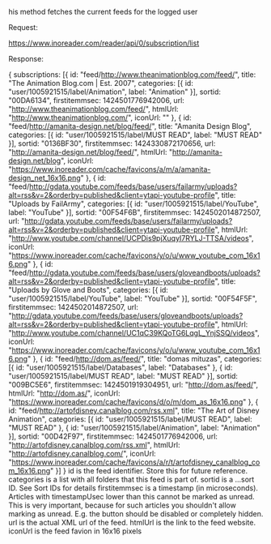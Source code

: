 his method fetches the current feeds for the logged user

Request:

https://www.inoreader.com/reader/api/0/subscription/list

Response:

{
    subscriptions: [{
        id: "feed/http://www.theanimationblog.com/feed/",
        title: "The Animation Blog.com | Est. 2007",
        categories: [{
            id: "user/1005921515/label/Animation",
            label: "Animation"
        }],
        sortid: "00DA6134",
        firstitemmsec: 1424501776942006,
        url: "http://www.theanimationblog.com/feed/",
        htmlUrl: "http://www.theanimationblog.com/",
        iconUrl: ""
    }, {
        id: "feed/http://amanita-design.net/blog/feed/",
        title: "Amanita Design Blog",
        categories: [{
            id: "user/1005921515/label/MUST READ",
            label: "MUST READ"
        }],
        sortid: "0136BF30",
        firstitemmsec: 1424330872170656,
        url: "http://amanita-design.net/blog/feed/",
        htmlUrl: "http://amanita-design.net/blog",
        iconUrl: "https://www.inoreader.com/cache/favicons/a/m/a/amanita-design_net_16x16.png"
    }, {
        id: "feed/http://gdata.youtube.com/feeds/base/users/failarmy/uploads?alt=rss&v=2&orderby=published&client=ytapi-youtube-profile",
        title: "Uploads by FailArmy",
        categories: [{
            id: "user/1005921515/label/YouTube",
            label: "YouTube"
        }],
        sortid: "00F54F6B",
        firstitemmsec: 1424502014872507,
        url: "http://gdata.youtube.com/feeds/base/users/failarmy/uploads?alt=rss&v=2&orderby=published&client=ytapi-youtube-profile",
        htmlUrl: "http://www.youtube.com/channel/UCPDis9pjXuqyI7RYLJ-TTSA/videos",
        iconUrl: "https://www.inoreader.com/cache/favicons/y/o/u/www_youtube_com_16x16.png"
    }, {
        id: "feed/http://gdata.youtube.com/feeds/base/users/gloveandboots/uploads?alt=rss&v=2&orderby=published&client=ytapi-youtube-profile",
        title: "Uploads by Glove and Boots",
        categories: [{
            id: "user/1005921515/label/YouTube",
            label: "YouTube"
        }],
        sortid: "00F54F5F",
        firstitemmsec: 1424502014872507,
        url: "http://gdata.youtube.com/feeds/base/users/gloveandboots/uploads?alt=rss&v=2&orderby=published&client=ytapi-youtube-profile",
        htmlUrl: "http://www.youtube.com/channel/UC1qC39KQoTG6LqgL_YnjSSQ/videos",
        iconUrl: "https://www.inoreader.com/cache/favicons/y/o/u/www_youtube_com_16x16.png"
    }, {
        id: "feed/http://dom.as/feed/",
        title: "domas mituzas",
        categories: [{
            id: "user/1005921515/label/Databases",
            label: "Databases"
        }, {
            id: "user/1005921515/label/MUST READ",
            label: "MUST READ"
        }],
        sortid: "009BC5E6",
        firstitemmsec: 1424501919304951,
        url: "http://dom.as/feed/",
        htmlUrl: "http://dom.as/",
        iconUrl: "https://www.inoreader.com/cache/favicons/d/o/m/dom_as_16x16.png"
    }, {
        id: "feed/http://artofdisney.canalblog.com/rss.xml",
        title: "The Art of Disney Animation",
        categories: [{
            id: "user/1005921515/label/MUST READ",
            label: "MUST READ"
        }, {
            id: "user/1005921515/label/Animation",
            label: "Animation"
        }],
        sortid: "00D42F97",
        firstitemmsec: 1424501776942006,
        url: "http://artofdisney.canalblog.com/rss.xml",
        htmlUrl: "http://artofdisney.canalblog.com/",
        iconUrl: "https://www.inoreader.com/cache/favicons/a/r/t/artofdisney_canalblog_com_16x16.png"
    }]
}
id is the feed identifier. Store this for future reference.
categories is a list with all folders that this feed is part of.
sortid is a ...sort ID. See Sort IDs for details
firstitemmsec is a timestamp (in microseconds). Articles with timestampUsec lower than this cannot be marked as unread. This is very important, because for such articles you shouldn't allow marking as unread. E.g. the button should be disabled or completely hidden.
url is the actual XML url of the feed.
htmlUrl is the link to the feed website.
iconUrl is the feed favion in 16x16 pixels